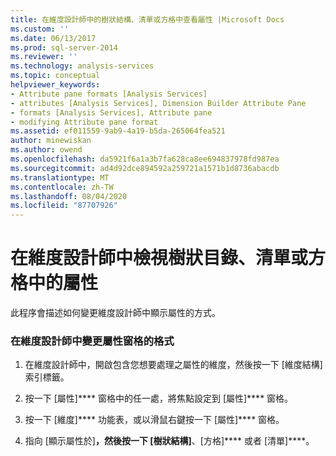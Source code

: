 ```yaml
---
title: 在維度設計師中的樹狀結構、清單或方格中查看屬性 |Microsoft Docs
ms.custom: ''
ms.date: 06/13/2017
ms.prod: sql-server-2014
ms.reviewer: ''
ms.technology: analysis-services
ms.topic: conceptual
helpviewer_keywords:
- Attribute pane formats [Analysis Services]
- attributes [Analysis Services], Dimension Builder Attribute Pane
- formats [Analysis Services], Attribute pane
- modifying Attribute pane format
ms.assetid: ef011559-9ab9-4a19-b5da-265064fea521
author: minewiskan
ms.author: owend
ms.openlocfilehash: da5921f6a1a3b7fa628ca8ee694837978fd987ea
ms.sourcegitcommit: ad4d92dce894592a259721a1571b1d8736abacdb
ms.translationtype: MT
ms.contentlocale: zh-TW
ms.lasthandoff: 08/04/2020
ms.locfileid: "87707926"
---
```

# <a name="view-attributes-in-a-tree-list-or-grid-in-dimension-designer"></a>在維度設計師中檢視樹狀目錄、清單或方格中的屬性
  此程序會描述如何變更維度設計師中顯示屬性的方式。  
  
### <a name="to-change-the-format-of-the-attributes-pane-in-dimension-designer"></a>在維度設計師中變更屬性窗格的格式  
  
1.  在維度設計師中，開啟包含您想要處理之屬性的維度，然後按一下 [維度結構] 索引標籤。  
  
2.  按一下 [屬性]**** 窗格中的任一處，將焦點設定到 [屬性]**** 窗格。  
  
3.  按一下 [維度]**** 功能表，或以滑鼠右鍵按一下 [屬性]**** 窗格。  
  
4.  指向 [顯示屬性於]****，然後按一下 [樹狀結構]****、[方格]**** 或者 [清單]****。  
  
  

